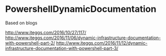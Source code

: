 # PowershellDynamicDocumentation

Based on blogs

http://www.iteggs.com/2016/10/27/117/
http://www.iteggs.com/2016/11/06/dynamic-infrastructure-documentation-with-powershell-part-2/
http://www.iteggs.com/2016/11/12/dynamic-infrastructure-documentation-with-powershell-part-3/